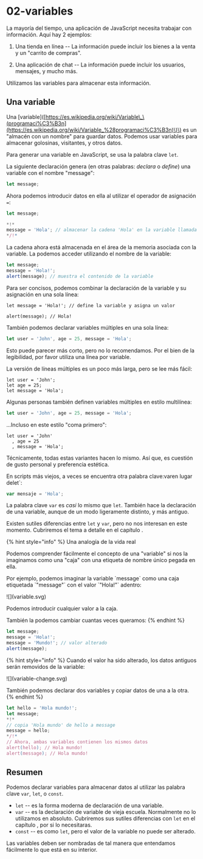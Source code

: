 # 02-variables

La mayoría del tiempo, una aplicación de JavaScript necesita trabajar con información. Aquí hay 2 ejemplos: 

1. Una tienda en línea -- La información puede incluir los bienes a la venta y un "carrito de compras". 

2. Una aplicación de chat -- La información puede incluir los usuarios, mensajes, y mucho más.

Utilizamos las variables para almacenar esta información.

## Una variable

Una \[variable\]\([https://es.wikipedia.org/wiki/Variable\_\(programaci%C3%B3n](https://es.wikipedia.org/wiki/Variable_%28programaci%C3%B3n)\)\) es un "almacén con un nombre" para guardar datos. Podemos usar variables para almacenar golosinas, visitantes, y otros datos.

Para generar una variable en JavaScript, se usa la palabra clave `let`.

La siguiente declaración genera \(en otras palabras: _declara_ o _define_\) una variable con el nombre "message":

```javascript
let message;
```

Ahora podemos introducir datos en ella al utilizar el operador de asignación `=`:

```javascript
let message;

*!*
message = 'Hola'; // almacenar la cadena 'Hola' en la variable llamada message
*/!*
```

La cadena ahora está almacenada en el área de la memoria asociada con la variable. La podemos acceder utilizando el nombre de la variable:

```javascript
let message;
message = 'Hola!';
alert(message); // muestra el contenido de la variable 
```

Para ser concisos, podemos combinar la declaración de la variable y su asignación en una sola línea:

```text
let message = 'Hola!'; // define la variable y asigna un valor

alert(message); // Hola!
```

También podemos declarar variables múltiples en una sola línea:

```javascript
let user = 'John', age = 25, message = 'Hola';
```

Esto puede parecer más corto, pero no lo recomendamos. Por el bien de la legibilidad, por favor utiliza una línea por variable.

La versión de líneas múltiples es un poco más larga, pero se lee más fácil:

```text
let user = 'John';
let age = 25;
let message = 'Hola';
```

Algunas personas también definen variables múltiples en estilo multilínea:

```javascript
let user = 'John', age = 25, message = 'Hola';
```

...Incluso en este estilo "coma primero":

```text
let user = 'John'
  , age = 25
  , message = 'Hola';
```

Técnicamente, todas estas variantes hacen lo mismo. Así que, es cuestión de gusto personal y preferencia estética.

En scripts más viejos, a veces se encuentra otra palabra clave:varen lugar delet\`:

```javascript
var mensaje = 'Hola';
```

La palabra clave `var` es _casi_ lo mismo que `let`. También hace la declaración de una variable, aunque de un modo ligeramente distinto, y más antiguo.

Existen sutiles diferencias entre `let` y `var`, pero no nos interesan en este momento. Cubriremos el tema a detalle en el capítulo .

{% hint style="info" %}
Una analogía de la vida real

Podemos comprender fácilmente el concepto de una "variable" si nos la imaginamos como una "caja" con una etiqueta de nombre único pegada en ella.

Por ejemplo, podemos imaginar la variable \`message\` como una caja etiquetada \`"message"\` con el valor \`"Hola!"\` adentro:

!\[\]\(variable.svg\)

Podemos introducir cualquier valor a la caja.

También la podemos cambiar cuantas veces queramos:
{% endhint %}

```javascript
let message;
message = 'Hola!';
message = 'Mundo!'; // valor alterado
alert(message);
```

{% hint style="info" %}
Cuando el valor ha sido alterado, los datos antiguos serán removidos de la variable:

!\[\]\(variable-change.svg\)

También podemos declarar dos variables y copiar datos de una a la otra.
{% endhint %}

```javascript
let hello = 'Hola mundo!';
let message;
*!*
// copia 'Hola mundo' de hello a message
message = hello;
*/!*
// Ahora, ambas variables contienen los mismos datos
alert(hello); // Hola mundo!
alert(message); // Hola mundo!
```

## Resumen

Podemos declarar variables para almacenar datos al utilizar las palabra clave `var`, `let`, o `const`.

* `let` -- es la forma moderna de declaración de una variable.
* `var` -- es la declaración de variable de vieja escuela. Normalmente no lo utilizamos en absoluto. Cubriremos sus sutiles diferencias con `let` en el capítulo , por si lo necesitaras.
* `const` -- es como `let`, pero el valor de la variable no puede ser alterado.

Las variables deben ser nombradas de tal manera que entendamos fácilmente lo que está en su interior.


